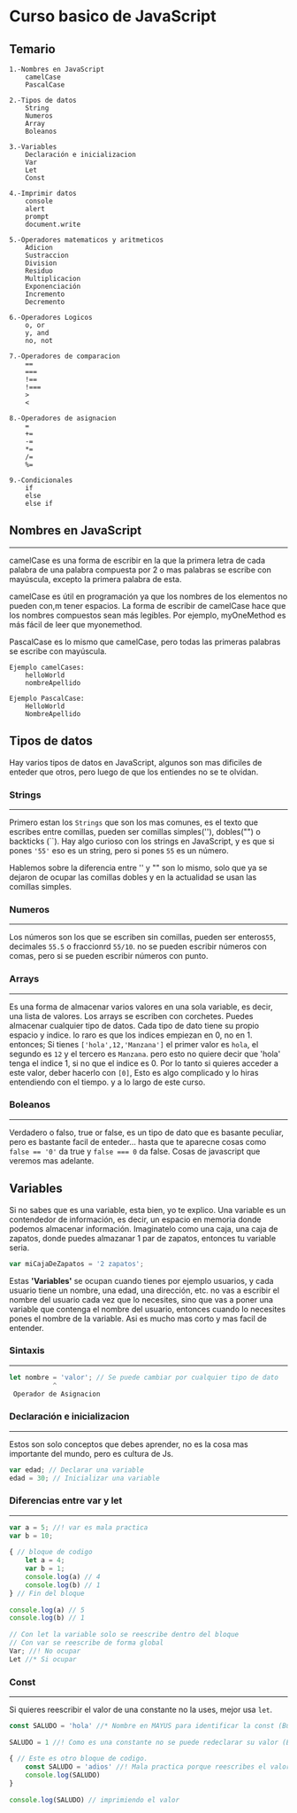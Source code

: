 #  Curso basico de JavaScript
  
  
##  Temario
  
  
```
1.-Nombres en JavaScript
    camelCase
    PascalCase
  
2.-Tipos de datos
    String
    Numeros
    Array
    Boleanos
  
3.-Variables
    Declaración e inicializacion
    Var
    Let
    Const
  
4.-Imprimir datos
    console
    alert
    prompt
    document.write
  
5.-Operadores matematicos y aritmeticos
    Adicion
    Sustraccion
    Division
    Residuo
    Multiplicacion
    Exponenciación 
    Incremento 
    Decremento 
  
6.-Operadores Logicos
    o, or
    y, and
    no, not
  
7.-Operadores de comparacion
    ==
    ===
    !==
    !===
    >
    <
  
8.-Operadores de asignacion
    =
    +=
    -=
    *=
    /=
    %=
  
9.-Condicionales
    if
    else
    else if
```
  
##  Nombres en JavaScript
  
---
camelCase es una forma de escribir en la que la primera letra de cada palabra de una palabra compuesta por 2 o mas palabras se escribe con mayúscula, excepto la primera palabra de esta.
  
camelCase es útil en programación ya que los nombres de los elementos
no pueden con,m tener espacios. La forma de escribir de camelCase
hace que los nombres compuestos sean más legibles. Por ejemplo, myOneMethod
es más fácil de leer que myonemethod.
  
PascalCase es lo mismo que camelCase, pero todas las primeras palabras se escribe con mayúscula.
```
Ejemplo camelCases:
    helloWorld
    nombreApellido
```
```
Ejemplo PascalCase:
    HelloWorld
    NombreApellido
```
##  Tipos de datos
  
  
Hay varios tipos de datos en JavaScript, algunos son mas dificiles de enteder que otros, pero luego
de que los entiendes no se te olvidan.
  
###  Strings
  
---
Primero estan los `Strings` que son los mas comunes, es el texto que escribes entre comillas, pueden ser comillas simples(''), dobles("") o backticks (``). Hay algo curioso con los strings en JavaScript, y es que si pones `'55'` eso es un string, pero si pones `55` es un número.
  
Hablemos sobre la diferencia entre '' y "" son lo mismo, solo que ya se dejaron de ocupar las comillas dobles y en la actualidad se usan las comillas simples.
  
###  Numeros
  
---
Los números son los que se escriben sin comillas, pueden ser enteros`55`, decimales `55.5` o fraccionrd `55/10`. no se pueden escribir números con comas, pero si se pueden escribir números con punto.
  
###  Arrays
  
---
Es una forma de almacenar varios valores en una sola variable, es decir, una lista de valores. Los arrays se escriben con corchetes. Puedes almacenar cualquier tipo de datos. Cada tipo de dato tiene su propio espacio y indice. lo raro es que los indices empiezan en 0, no en 1. entonces; Si tienes `['hola',12,'Manzana']` el primer valor es `hola`, el segundo es `12` y el tercero es `Manzana`. pero esto no quiere decir que 'hola' tenga el indice 1, si no que el indice es 0. Por lo tanto si quieres acceder a este valor, deber hacerlo con `[0]`, Esto es algo complicado y lo hiras entendiendo con el tiempo. y a lo largo de este curso.
  
###  Boleanos
  
---
Verdadero o falso, true or false, es un tipo de dato que es basante peculiar, pero es bastante facil de enteder... hasta que te aparecne cosas como `false == '0'` da true y `false === 0` da false. Cosas de javascript que veremos mas adelante.
  
##  Variables
  
  
Si no sabes que es una variable, esta bien, yo te explico. Una variable es un contendedor de información, es decir, un espacio en memoria donde podemos almacenar información. Imaginatelo como una caja, una caja de zapatos, donde puedes almazanar 1 par de zapatos, entonces tu variable seria.
```js
var miCajaDeZapatos = '2 zapatos';
```
Estas **'Variables'** se ocupan cuando tienes por ejemplo usuarios, y cada usuario tiene un nombre, una edad, una dirección, etc. no vas a escribir el nombre del usuario cada vez que lo necesites, sino que vas a poner una variable que contenga el nombre del usuario, entonces cuando lo necesites pones el nombre de la variable. Asi es mucho mas corto y mas facil de entender.
###  Sintaxis
  
---
```js
let nombre = 'valor'; // Se puede cambiar por cualquier tipo de dato
           ^
 Operador de Asignacion
```
###  Declaración e inicializacion
  
---
Estos son solo conceptos que debes aprender, no es la cosa mas importante del mundo, pero es cultura de Js.
  
```js
var edad; // Declarar una variable
edad = 30; // Inicializar una variable
```
###  Diferencias entre var y let
  
---
```js
var a = 5; //! var es mala practica
var b = 10;
  
{ // bloque de codigo
    let a = 4;
    var b = 1;
    console.log(a) // 4
    console.log(b) // 1
} // Fin del bloque
  
console.log(a) // 5
console.log(b) // 1
  
// Con let la variable solo se reescribe dentro del bloque
// Con var se reescribe de forma global
Var; //! No ocupar
Let //* Si ocupar
```
  
###  Const
  
---
  
Si quieres reescribir el valor de una constante no la uses, mejor usa `let`.
```js
const SALUDO = 'hola' //* Nombre en MAYUS para identificar la const (Buena Practica)
  
SALUDO = 1 //! Como es una constante no se puede redeclarar su valor (Error)
  
{ // Este es otro bloque de codigo.
    const SALUDO = 'adios' //! Mala practica porque reescribes el valor, pero no da error
    console.log(SALUDO)
}
  
console.log(SALUDO) // imprimiendo el valor
```
  